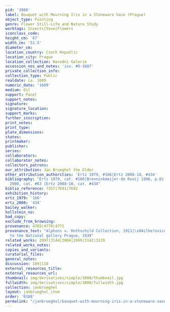 ```yaml
---
pid: '3000'
label: Bouquet with Mourning Iris in a Stoneware Vase (Prague)
object_type: Painting
genre: Flower Still-Life and Nature Study
worktags: Insects|Vase|Flowers
iconclass_code:
height_cm: '67'
width_cm: '51.5'
diameter_cm:
location_country: Czech Republic
location_city: Prague
location_collection: Narodní Galerie
accession_nos_and_notes: 'inv. #O-1607'
private_collection_info:
collection_type: Public
realdate: ca. 1609
numeric_date: '1609'
medium: Oil
support: Panel
support_notes:
signature:
signature_location:
support_marks:
further_inscription:
print_notes:
print_type:
plate_dimensions:
states:
printmaker:
publisher:
series:
collaborators:
collaborator_notes:
collectors_patrons:
our_attribution: Jan Brueghel the Elder
other_attribution_authorities: 'Ertz 1979, #166|Ertz 2008-10, #434'
bibliography: "Ertz 1979, cat. #166|Brenninkmeijer-de Rooij 1996, p.81|\x8Ailhe?ovice
  2000, cat. #63 |Ertz 2008-10, cat. #434"
biblio_reference: 7357|7691|7692
exhibition_history:
ertz_1979: '166'
ertz_2008: '434'
bailey_walker:
hollstein_no:
bad_copy:
exclude_from_browsing:
provenance: 4769|4770|4771
provenance_text: "Alphons v. Rothschild Collection, 1911|\x8Ailhe?ovice Castle, 1939|donated
  to the National gallery Prague, 1939"
related_works: 2997|3144|3804|2999|3142|3139
related_works_notes:
copies_and_variants:
curatorial_files:
general_notes:
discussion: 109|110
external_resources_title:
external_resources_url:
thumbnail: img/derivatives/simple/3000/thumbnail.jpg
fullwidth: img/derivatives/simple/3000/fullwidth.jpg
collection: janbrueghel
layout: janbrueghel_item
order: '0108'
permalink: "/janbrueghel/bouquet-with-mourning-iris-in-a-stoneware-vase-prague"
---
```

